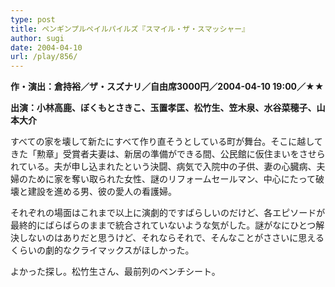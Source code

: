 ```yaml
---
type: post
title: ペンギンプルペイルパイルズ『スマイル・ザ・スマッシャー』
author: sugi
date: 2004-04-10
url: /play/856/
---
```

**作・演出：倉持裕／ザ・スズナリ／自由席3000円／2004-04-10 19:00／★★**

**出演：小林高鹿、ぼくもとさきこ、玉置孝匡、松竹生、笠木泉、水谷菜穂子、山本大介**

すべての家を壊して新たにすべて作り直そうとしている町が舞台。そこに越してきた「勲章」受賞者夫妻は、新居の準備ができる間、公民館に仮住まいをさせられている。夫が申し込まれたという決闘、病気で入院中の子供、妻の心臓病、夫婦のために家を奪い取られた女性、謎のリフォームセールマン、中心にたって破壊と建設を進める男、彼の愛人の看護婦。

それぞれの場面はこれまで以上に演劇的ですばらしいのだけど、各エピソードが最終的にばらばらのままで統合されていないような気がした。謎がなにひとつ解決しないのはありだと思うけど、それならそれで、そんなことがささいに思えるくらいの劇的なクライマックスがほしかった。

よかった探し。松竹生さん、最前列のベンチシート。
